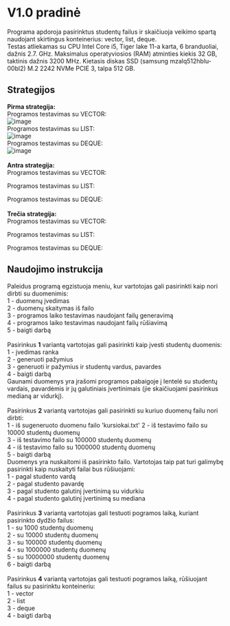 # V1.0 pradinė
Programa apdoroja pasirinktus studentų failus ir skaičiuoja veikimo spartą naudojant skirtingus konteinerius: vector, list, deque.<br>
Testas atliekamas su CPU Intel Core i5, Tiger lake 11-a karta, 6 branduoliai, dažnis 2.7. GHz. Maksimalus operatyviosios (RAM) atminties kiekis 32 GB, taktinis dažnis	3200 MHz. Kietasis diskas	SSD (samsung mzalq512hblu-00bl2) M.2 2242 NVMe PCIE 3, talpa	512 GB. <br>
## Strategijos
**Pirma strategija:**<br>
Programos testavimas su VECTOR:<br>
![image](https://github.com/EligMaa/Darbas_1/assets/151032480/b3416ac6-acc5-4152-a278-5ab1a5a52c76)<br>
Programos testavimas su LIST:<br>
![image](https://github.com/EligMaa/Darbas_1/assets/151032480/7e46cc2c-0f8d-44b8-9a8f-5b064f3c642c)<br>
Programos testavimas su DEQUE:<br>
![image](https://github.com/EligMaa/Darbas_1/assets/151032480/2ad11dc4-2315-4528-9d11-eccd7ceff55d)<br>
<br>
**Antra strategija:**<br>
Programos testavimas su VECTOR:<br>

Programos testavimas su LIST:<br>

Programos testavimas su DEQUE:<br>
<br>
**Trečia strategija:**<br>
Programos testavimas su VECTOR:<br>

Programos testavimas su LIST:<br>

Programos testavimas su DEQUE:<br>



## Naudojimo instrukcija
Paleidus programą egzistuoja meniu, kur vartotojas gali pasirinkti kaip nori dirbti su duomenimis:<br>
1 - duomenų įvedimas<br>
2 - duomenų skaitymas iš failo<br>
3 - programos laiko testavimas naudojant failų generavimą<br>
4 - programos laiko testavimas naudojant failų rūšiavimą<br>
5 - baigti darbą<br>
<br>
Pasirinkus **1** variantą vartotojas gali pasirinkti kaip įvesti studentų duomenis:<br>
1 - įvedimas ranka <br>
2 - generuoti pažymius <br>
3 - generuoti ir pažymius ir studentų vardus, pavardes<br>
4 - baigti darbą<br>
Gaunami duomenys yra įrašomi programos pabaigoje į lentelė su studentų vardais, pavardėmis ir jų galutiniais įvertinimais (jie skaičiuojami pasirinkus medianą ar vidurkį).<br>
<br>
Pasirinkus **2** variantą vartotojas gali pasirinkti su kuriuo duomenų failu nori dirbti:<br>
1 - iš sugeneruoto duomenu failo 'kursiokai.txt'
2 - iš testavimo failo su 10000 studentų duomenų<br>
3 - iš testavimo failo su 100000 studentų duomenų<br>
4 - iš testavimo failo su 1000000 studentų duomenų<br>
5 - baigti darbą<br>
Duomenys yra nuskaitomi iš pasirinkto failo. Vartotojas taip pat turi galimybę pasirinkti kaip nuskaityti failai bus rūšiuojami:<br>
1 - pagal studento vardą<br>
2 - pagal studento pavardę<br>
3 - pagal studento galutinį įvertinimą su vidurkiu<br>
4 - pagal studento galutinį įvertinimą su mediana<br>
<br>
Pasirinkus **3** variantą vartotojas gali testuoti pogramos laiką, kuriant pasirinkto dydžio failus:<br>
1 - su 1000 studentų duomenų<br>
2 - su 10000 studentų duomenų<br>
3 - su 100000 studentų duomenų<br>
4 - su 1000000 studentų duomenų<br>
5 - su 10000000 studentų duomenų<br>
6 - baigti darbą<br>
<br>
Pasirinkus **4** variantą vartotojas gali testuoti pogramos laiką, rūšiuojant failus su pasirinktu konteineriu:<br>
1 - vector<br>
2 - list<br>
3 - deque<br>
4 - baigti darbą<br>
